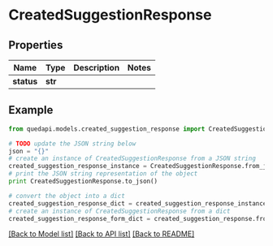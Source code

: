 # CreatedSuggestionResponse


## Properties
Name | Type | Description | Notes
------------ | ------------- | ------------- | -------------
**status** | **str** |  | 

## Example

```python
from quedapi.models.created_suggestion_response import CreatedSuggestionResponse

# TODO update the JSON string below
json = "{}"
# create an instance of CreatedSuggestionResponse from a JSON string
created_suggestion_response_instance = CreatedSuggestionResponse.from_json(json)
# print the JSON string representation of the object
print CreatedSuggestionResponse.to_json()

# convert the object into a dict
created_suggestion_response_dict = created_suggestion_response_instance.to_dict()
# create an instance of CreatedSuggestionResponse from a dict
created_suggestion_response_form_dict = created_suggestion_response.from_dict(created_suggestion_response_dict)
```
[[Back to Model list]](../README.md#documentation-for-models) [[Back to API list]](../README.md#documentation-for-api-endpoints) [[Back to README]](../README.md)


